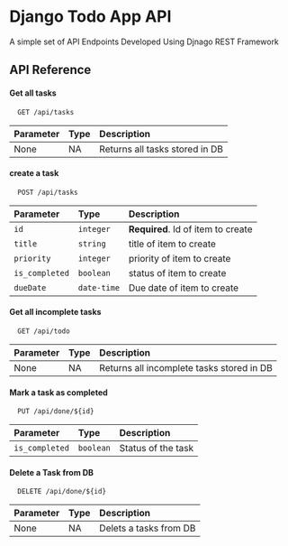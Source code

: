 # Django Todo App API

A simple set of API Endpoints Developed Using Djnago REST Framework

## API Reference

#### Get all tasks

```http
  GET /api/tasks
```

| Parameter | Type     | Description                |
| :-------- | :------- | :------------------------- |
| None | NA | Returns all tasks stored in DB |

#### create a task
```http
  POST /api/tasks
```


| Parameter      | Type     | Description                        |
| :--------      | :------- | :--------------------------------  |
| `id`           | `integer`| **Required**. Id of item to create |
| `title`        | `string` |  title of item to create           |
| `priority`     | `integer`|  priority of item to create        |
| `is_completed` | `boolean`| status of item to create |
| `dueDate`      | `date-time`| Due date of item to create |

#### Get all incomplete tasks

```http
  GET /api/todo
```

| Parameter | Type     | Description                |
| :-------- | :------- | :------------------------- |
| None | NA | Returns all incomplete tasks stored in DB |

#### Mark a task as completed

```http
  PUT /api/done/${id}
```

| Parameter | Type     | Description                       |
| :-------- | :------- | :-------------------------------- |
| `is_completed`      | `boolean` | Status of the task |

#### Delete a Task from DB

```http
  DELETE /api/done/${id}
```
| Parameter | Type     | Description                |
| :-------- | :------- | :------------------------- |
| None | NA | Delets a tasks from DB |